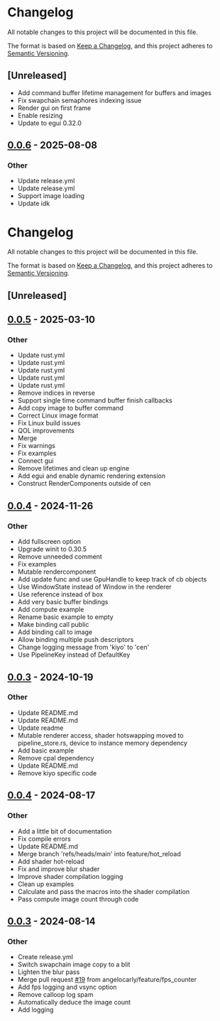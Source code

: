 # Changelog

All notable changes to this project will be documented in this file.

The format is based on [Keep a Changelog](https://keepachangelog.com/en/1.0.0/),
and this project adheres to [Semantic Versioning](https://semver.org/spec/v2.0.0.html).

## [Unreleased]

- Add command buffer lifetime management for buffers and images
- Fix swapchain semaphores indexing issue
- Render gui on first frame
- Enable resizing
- Update to egui 0.32.0

## [0.0.6](https://github.com/n-e-l/cen/compare/v0.0.5...v0.0.6) - 2025-08-08

### Other

- Update release.yml
- Update release.yml
- Support image loading
- Update idk
# Changelog
All notable changes to this project will be documented in this file.

The format is based on [Keep a Changelog](https://keepachangelog.com/en/1.0.0/),
and this project adheres to [Semantic Versioning](https://semver.org/spec/v2.0.0.html).

## [Unreleased]

## [0.0.5](https://github.com/angelocarly/cen/compare/v0.0.4...v0.0.5) - 2025-03-10

### Other

- Update rust.yml
- Update rust.yml
- Update rust.yml
- Update rust.yml
- Update rust.yml
- Remove indices in reverse
- Support single time command buffer finish callbacks
- Add copy image to buffer command
- Correct Linux image format
- Fix Linux build issues
- QOL improvements
- Merge
- Fix warnings
- Fix examples
- Connect gui
- Remove lifetimes and clean up engine
- Add egui and enable dynamic rendering extension
- Construct RenderComponents outside of cen

## [0.0.4](https://github.com/angelocarly/cen/compare/v0.0.3...v0.0.4) - 2024-11-26

### Other

- Add fullscreen option
- Upgrade winit to 0.30.5
- Remove unneeded comment
- Fix examples
- Mutable rendercomponent
- Add update func and use GpuHandle to keep track of cb objects
- Use WindowState instead of Window in the renderer
- Use reference instead of box
- Add very basic buffer bindings
- Add compute example
- Rename basic example to empty
- Make binding call public
- Add binding call to image
- Allow binding multiple push descriptors
- Change logging message from 'kiyo' to 'cen'
- Use PipelineKey instead of DefaultKey

## [0.0.3](https://github.com/angelocarly/cen/compare/v0.0.2...v0.0.3) - 2024-10-19

### Other

- Update README.md
- Update README.md
- Update readme
- Mutable renderer access, shader hotswapping moved to pipeline_store.rs, device to instance memory dependency
- Add basic example
- Remove cpal dependency
- Update README.md
- Remove kiyo specific code

## [0.0.4](https://github.com/angelocarly/kiyo/compare/v0.0.3...v0.0.4) - 2024-08-17

### Other
- Add a little bit of documentation
- Fix compile errors
- Update README.md
- Merge branch 'refs/heads/main' into feature/hot_reload
- Add shader hot-reload
- Fix and improve blur shader
- Improve shader compilation logging
- Clean up examples
- Calculate and pass the macros into the shader compilation
- Pass compute image count through code

## [0.0.3](https://github.com/angelocarly/kiyo/compare/v0.0.2...v0.0.3) - 2024-08-14

### Other
- Create release.yml
- Switch swapchain image copy to a blit
- Lighten the blur pass
- Merge pull request [#19](https://github.com/angelocarly/kiyo/pull/19) from angelocarly/feature/fps_counter
- Add fps logging and vsync option
- Remove calloop log spam
- Automatically deduce the image count
- Add logging

